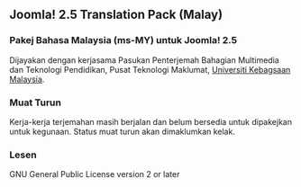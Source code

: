 ## Joomla! 2.5 Translation Pack (Malay)
### Pakej Bahasa Malaysia (ms-MY) untuk Joomla! 2.5
Dijayakan dengan kerjasama Pasukan Penterjemah Bahagian Multimedia dan Teknologi Pendidikan, Pusat Teknologi Maklumat, [Universiti Kebagsaan Malaysia](http://www.ukm.my).

### Muat Turun
Kerja-kerja terjemahan masih berjalan dan belum bersedia untuk dipakejkan untuk kegunaan. Status muat turun akan dimaklumkan kelak.

### Lesen
GNU General Public License version 2 or later
